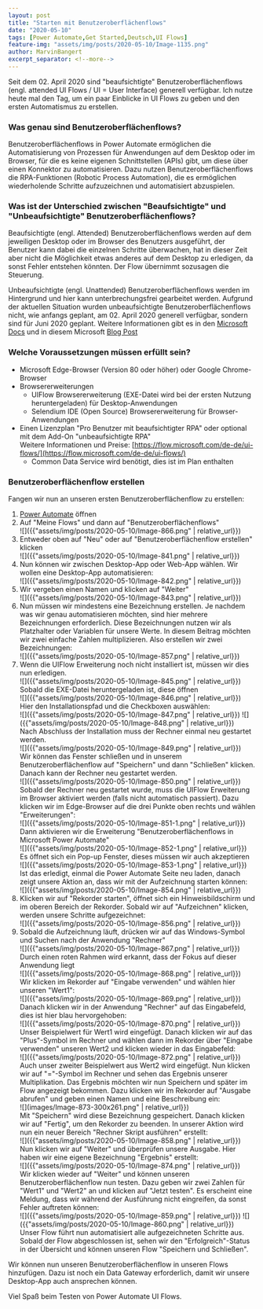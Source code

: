 ```yaml
---
layout: post
title: "Starten mit Benutzeroberflächenflows"
date: "2020-05-10"
tags: [Power Automate,Get Started,Deutsch,UI Flows]
feature-img: "assets/img/posts/2020-05-10/Image-1135.png"
author: MarvinBangert
excerpt_separator: <!--more-->
---
```


Seit dem 02. April 2020 sind "beaufsichtigte" Benutzeroberflächenflows (engl. attended UI Flows / UI = User Interface) generell verfügbar. Ich nutze heute mal den Tag, um ein paar Einblicke in UI Flows zu geben und den ersten Automatismus zu erstellen.

<!--more-->

### Was genau sind Benutzeroberflächenflows?

Benutzeroberflächenflows in Power Automate ermöglichen die Automatisierung von Prozessen für Anwendungen auf dem Desktop oder im Browser, für die es keine eigenen Schnittstellen (APIs) gibt, um diese über einen Konnektor zu automatisieren. Dazu nutzen Benutzeroberflächenflows die RPA-Funktionen (Robotic Process Automation), die es ermöglichen wiederholende Schritte aufzuzeichnen und automatisiert abzuspielen.

### Was ist der Unterschied zwischen "Beaufsichtigte" und "Unbeaufsichtigte" Benutzeroberflächenflows?

Beaufsichtigte (engl. Attended) Benutzeroberflächenflows werden auf dem jeweiligen Desktop oder im Browser des Benutzers ausgeführt, der Benutzer kann dabei die einzelnen Schritte überwachen, hat in dieser Zeit aber nicht die Möglichkeit etwas anderes auf dem Desktop zu erledigen, da sonst Fehler entstehen könnten. Der Flow übernimmt sozusagen die Steuerung.

Unbeaufsichtigte (engl. Unattended) Benutzeroberflächenflows werden im Hintergrund und hier kann unterbrechungsfrei gearbeitet werden. Aufgrund der aktuellen Situation wurden unbeaufsichtigte Benutzeroberflächenflows nicht, wie anfangs geplant, am 02. April 2020 generell verfügbar, sondern sind für Juni 2020 geplant. Weitere Informationen gibt es in den [Microsoft Docs](https://docs.microsoft.com/en-us/power-platform-release-plan/2020wave1/power-automate/unattended-automation-ui-flows) und in diesem Microsoft [Blog Post](https://cloudblogs.microsoft.com/dynamics365/bdm/2020/03/23/our-commitment-to-customers-to-help-ensure-business-continuity/)

### Welche Voraussetzungen müssen erfüllt sein?

- Microsoft Edge-Browser (Version 80 oder höher) oder Google Chrome-Browser
- Browsererweiterungen
    - UIFlow Browsererweiterung (EXE-Datei wird bei der ersten Nutzung heruntergeladen) für Desktop-Anwendungen
    - Selendium IDE (Open Source) Browsererweiterung für Browser-Anwendungen
- Einen Lizenzplan "Pro Benutzer mit beaufsichtigter RPA" oder optional mit dem Add-On "unbeaufsichtigte RPA"  
    Weitere Informationen und Preise: [https://flow.microsoft.com/de-de/ui-flows/](https://flow.microsoft.com/de-de/ui-flows/)  
    - Common Data Service wird benötigt, dies ist im Plan enthalten

### Benutzeroberflächenflow erstellen

Fangen wir nun an unseren ersten Benutzeroberflächenflow zu erstellen:

1. [Power Automate](https://flow.microsoft.com) öffnen
2. Auf "Meine Flows" und dann auf "Benutzeroberflächenflows"  
    ![]({{"assets/img/posts/2020-05-10/Image-866.png" | relative_url}})
3. Entweder oben auf "Neu" oder auf "Benutzeroberflächenflow erstellen" klicken  
    ![]({{"assets/img/posts/2020-05-10/Image-841.png" | relative_url}})
4. Nun können wir zwischen Desktop-App oder Web-App wählen. Wir wollen eine Desktop-App automatisieren:  
    ![]({{"assets/img/posts/2020-05-10/Image-842.png" | relative_url}})
5. Wir vergeben einen Namen und klicken auf "Weiter"  
    ![]({{"assets/img/posts/2020-05-10/Image-843.png" | relative_url}})
6. Nun müssen wir mindestens eine Bezeichnung erstellen. Je nachdem was wir genau automatisieren möchten, sind hier mehrere Bezeichnungen erforderlich. Diese Bezeichnungen nutzen wir als Platzhalter oder Variablen für unsere Werte. In diesem Beitrag möchten wir zwei einfache Zahlen multiplizieren. Also erstellen wir zwei Bezeichnungen:  
    ![]({{"assets/img/posts/2020-05-10/Image-857.png" | relative_url}})
7. Wenn die UIFlow Erweiterung noch nicht installiert ist, müssen wir dies nun erledigen.  
    ![]({{"assets/img/posts/2020-05-10/Image-845.png" | relative_url}})  
    Sobald die EXE-Datei heruntergeladen ist, diese öffnen  
    ![]({{"assets/img/posts/2020-05-10/Image-846.png" | relative_url}})  
    Hier den Installationspfad und die Checkboxen auswählen:  
    ![]({{"assets/img/posts/2020-05-10/Image-847.png" | relative_url}}) ![]({{"assets/img/posts/2020-05-10/Image-848.png" | relative_url}})  
    Nach Abschluss der Installation muss der Rechner einmal neu gestartet werden.  
    ![]({{"assets/img/posts/2020-05-10/Image-849.png" | relative_url}})  
    Wir können das Fenster schließen und in unserem Benutzeroberflächenflow auf "Speichern" und dann "Schließen" klicken. Danach kann der Rechner neu gestartet werden.  
    ![]({{"assets/img/posts/2020-05-10/Image-850.png" | relative_url}})  
    Sobald der Rechner neu gestartet wurde, muss die UIFlow Erweiterung im Browser aktiviert werden (falls nicht automatisch passiert). Dazu klicken wir im Edge-Browser auf die drei Punkte oben rechts und wählen "Erweiterungen":  
    ![]({{"assets/img/posts/2020-05-10/Image-851-1.png" | relative_url}})  
    Dann aktivieren wir die Erweiterung "Benutzeroberflächenflows in Microsoft Power Automate"  
    ![]({{"assets/img/posts/2020-05-10/Image-852-1.png" | relative_url}})  
    Es öffnet sich ein Pop-up Fenster, dieses müssen wir auch akzeptieren  
    ![]({{"assets/img/posts/2020-05-10/Image-853-1.png" | relative_url}})  
    Ist das erledigt, einmal die Power Automate Seite neu laden, danach zeigt unsere Aktion an, dass wir mit der Aufzeichnung starten können:  
    ![]({{"assets/img/posts/2020-05-10/Image-854.png" | relative_url}})
8. Klicken wir auf "Rekorder starten", öffnet sich ein Hinweisbildschirm und im oberen Bereich der Rekorder. Sobald wir auf "Aufzeichnen" klicken, werden unsere Schritte aufgezeichnet:  
    ![]({{"assets/img/posts/2020-05-10/Image-856.png" | relative_url}})
9. Sobald die Aufzeichnung läuft, drücken wir auf das Windows-Symbol und Suchen nach der Anwendung "Rechner"  
    ![]({{"assets/img/posts/2020-05-10/Image-867.png" | relative_url}})  
    Durch einen roten Rahmen wird erkannt, dass der Fokus auf dieser Anwendung liegt  
    ![]({{"assets/img/posts/2020-05-10/Image-868.png" | relative_url}})  
    Wir klicken im Rekorder auf "Eingabe verwenden" und wählen hier unseren "Wert1":  
    ![]({{"assets/img/posts/2020-05-10/Image-869.png" | relative_url}})  
    Danach klicken wir in der Anwendung "Rechner" auf das Eingabefeld, dies ist hier blau hervorgehoben:  
    ![]({{"assets/img/posts/2020-05-10/Image-870.png" | relative_url}})  
    Unser Beispielwert für Wert1 wird eingefügt. Danach klicken wir auf das "Plus"-Symbol im Rechner und wählen dann im Rekorder über "Eingabe verwenden" unseren Wert2 und klicken wieder in das Eingabefeld:  
    ![]({{"assets/img/posts/2020-05-10/Image-872.png" | relative_url}})  
    Auch unser zweiter Beispielwert aus Wert2 wird eingefügt. Nun klicken wir auf "="-Symbol im Rechner und sehen das Ergebnis unserer Multiplikation. Das Ergebnis möchten wir nun Speichern und später im Flow angezeigt bekommen. Dazu klicken wir im Rekorder auf "Ausgabe abrufen" und geben einen Namen und eine Beschreibung ein:  
    ![](images/Image-873-300x261.png" | relative_url}})  
    Mit "Speichern" wird diese Bezeichnung gespeichert. Danach klicken wir auf "Fertig", um den Rekorder zu beenden. In unserer Aktion wird nun ein neuer Bereich "Rechner Skript ausführen" erstellt:  
    ![]({{"assets/img/posts/2020-05-10/Image-858.png" | relative_url}})  
    Nun klicken wir auf "Weiter" und überprüfen unsere Ausgabe. Hier haben wir eine eigene Bezeichnung "Ergebnis" erstellt:  
    ![]({{"assets/img/posts/2020-05-10/Image-874.png" | relative_url}})  
    Wir klicken wieder auf "Weiter" und können unseren Benutzeroberflächenflow nun testen. Dazu geben wir zwei Zahlen für "Wert1" und "Wert2" an und klicken auf "Jetzt testen". Es erscheint eine Meldung, dass wir während der Ausführung nicht eingreifen, da sonst Fehler auftreten können:  
    ![]({{"assets/img/posts/2020-05-10/Image-859.png" | relative_url}}) ![]({{"assets/img/posts/2020-05-10/Image-860.png" | relative_url}})  
    Unser Flow führt nun automatisiert alle aufgezeichneten Schritte aus. Sobald der Flow abgeschlossen ist, sehen wir den "Erfolgreich"-Status in der Übersicht und können unseren Flow "Speichern und Schließen".

Wir können nun unseren Benutzeroberflächenflow in unseren Flows hinzufügen. Dazu ist noch ein Data Gateway erforderlich, damit wir unsere Desktop-App auch ansprechen können.

Viel Spaß beim Testen von Power Automate UI Flows.
